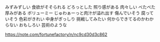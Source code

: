 みずみずしい
食欲がそそられる
どろっとした
照り感がある
肉々しい
べたべた
厚みがある
ボリューミー
じゅわぁーっと肉汁が溢れ出す
傷んでいそう
腐っていそう
色彩がきれい
中身がぎっしり
挑戦してみたい
何からできてるのかわからない
おもしろい
芸術のような

https://note.com/fortunefactory/n/nc9cd30d3c862
